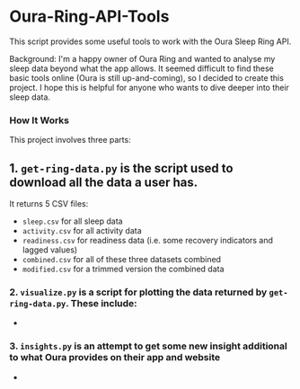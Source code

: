 # Oura-Ring-API-Tools

This script provides some useful tools to work with the Oura Sleep Ring API.

Background: I'm a happy owner of Oura Ring and wanted to analyse my sleep data beyond what the app allows. It seemed difficult to find these basic tools online (Oura is still up-and-coming), so I decided to create this project. I hope this is helpful for anyone who wants to dive deeper into their sleep data.

### How It Works

This project involves three parts:

## 1. `get-ring-data.py` is the script used to download all the data a user has.

It returns 5 CSV files:
- `sleep.csv` for all sleep data
- `activity.csv` for all activity data
- `readiness.csv` for readiness data (i.e. some recovery indicators and lagged values)
- `combined.csv` for all of these three datasets combined
- `modified.csv` for a trimmed version the combined data

### 2. `visualize.py` is a script for plotting the data returned by `get-ring-data.py`. These include:
- 


### 3. `insights.py` is an attempt to get some new insight additional to what Oura provides on their app and website

- 

